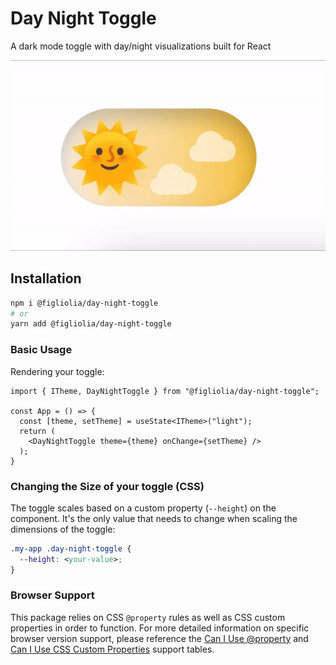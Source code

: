 # Day Night Toggle
A dark mode toggle with day/night visualizations built for React

![Toggle Demo](media/toggle.gif "Toggle Demo")

## Installation
```bash
npm i @figliolia/day-night-toggle
# or 
yarn add @figliolia/day-night-toggle
```

### Basic Usage
Rendering your toggle:
```tsx
import { ITheme, DayNightToggle } from "@figliolia/day-night-toggle";

const App = () => {
  const [theme, setTheme] = useState<ITheme>("light");
  return (
    <DayNightToggle theme={theme} onChange={setTheme} />
  );
}
```

### Changing the Size of your toggle (CSS)
The toggle scales based on a custom property (`--height`) on the component. It's the only value that needs to change when scaling the dimensions of the toggle:
```css
.my-app .day-night-toggle {
  --height: <your-value>;
}
```

### Browser Support
This package relies on CSS `@property` rules as well as CSS custom properties in order to function. For more detailed information on specific browser version support, please reference the [Can I Use @property](https://caniuse.com/?search=%40property) and [Can I Use CSS Custom Properties](https://caniuse.com/?search=CSS%20custom%20properties) support tables.